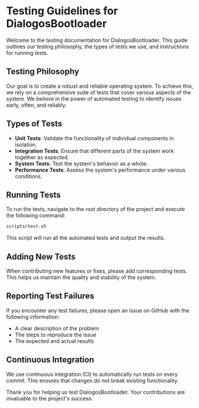 # Testing Guidelines for DialogosBootloader

Welcome to the testing documentation for DialogosBootloader. This guide outlines our testing philosophy, the types of tests we use, and instructions for running tests.

## Testing Philosophy

Our goal is to create a robust and reliable operating system. To achieve this, we rely on a comprehensive suite of tests that cover various aspects of the system. We believe in the power of automated testing to identify issues early, often, and reliably.

## Types of Tests

- **Unit Tests**: Validate the functionality of individual components in isolation.
- **Integration Tests**: Ensure that different parts of the system work together as expected.
- **System Tests**: Test the system's behavior as a whole.
- **Performance Tests**: Assess the system's performance under various conditions.

## Running Tests

To run the tests, navigate to the root directory of the project and execute the following command:

```bash
scripts/test.sh
```

This script will run all the automated tests and output the results.

## Adding New Tests

When contributing new features or fixes, please add corresponding tests. This helps us maintain the quality and stability of the system.

## Reporting Test Failures

If you encounter any test failures, please open an issue on GitHub with the following information:
- A clear description of the problem
- The steps to reproduce the issue
- The expected and actual results

## Continuous Integration

We use continuous integration (CI) to automatically run tests on every commit. This ensures that changes do not break existing functionality.

Thank you for helping us test DialogosBootloader. Your contributions are invaluable to the project's success.
